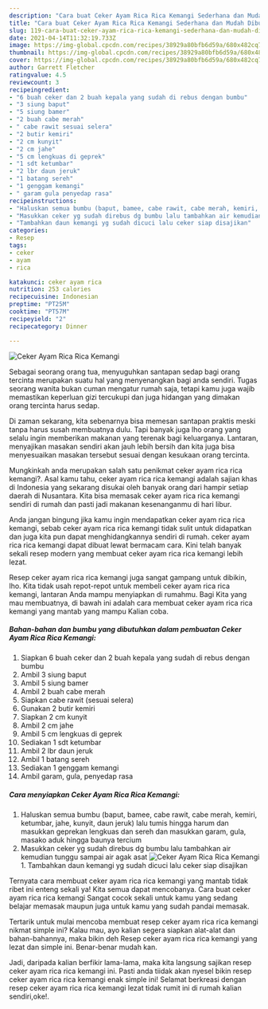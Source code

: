```yaml
---
description: "Cara buat Ceker Ayam Rica Rica Kemangi Sederhana dan Mudah Dibuat"
title: "Cara buat Ceker Ayam Rica Rica Kemangi Sederhana dan Mudah Dibuat"
slug: 119-cara-buat-ceker-ayam-rica-rica-kemangi-sederhana-dan-mudah-dibuat
date: 2021-04-14T11:32:19.733Z
image: https://img-global.cpcdn.com/recipes/38929a80bfb6d59a/680x482cq70/ceker-ayam-rica-rica-kemangi-foto-resep-utama.jpg
thumbnail: https://img-global.cpcdn.com/recipes/38929a80bfb6d59a/680x482cq70/ceker-ayam-rica-rica-kemangi-foto-resep-utama.jpg
cover: https://img-global.cpcdn.com/recipes/38929a80bfb6d59a/680x482cq70/ceker-ayam-rica-rica-kemangi-foto-resep-utama.jpg
author: Garrett Fletcher
ratingvalue: 4.5
reviewcount: 3
recipeingredient:
- "6 buah ceker dan 2 buah kepala yang sudah di rebus dengan bumbu"
- "3 siung baput"
- "5 siung bamer"
- "2 buah cabe merah"
- " cabe rawit sesuai selera"
- "2 butir kemiri"
- "2 cm kunyit"
- "2 cm jahe"
- "5 cm lengkuas di geprek"
- "1 sdt ketumbar"
- "2 lbr daun jeruk"
- "1 batang sereh"
- "1 genggam kemangi"
- " garam gula penyedap rasa"
recipeinstructions:
- "Haluskan semua bumbu (baput, bamee, cabe rawit, cabe merah, kemiri, ketumbar, jahe, kunyit, daun jeruk) lalu tumis hingga harum dan masukkan geprekan lengkuas dan sereh dan masukkan garam, gula, masako aduk hingga baunya tercium"
- "Masukkan ceker yg sudah direbus dg bumbu lalu tambahkan air kemudian tunggu sampai air agak asat"
- "Tambahkan daun kemangi yg sudah dicuci lalu ceker siap disajikan"
categories:
- Resep
tags:
- ceker
- ayam
- rica

katakunci: ceker ayam rica 
nutrition: 253 calories
recipecuisine: Indonesian
preptime: "PT25M"
cooktime: "PT57M"
recipeyield: "2"
recipecategory: Dinner

---
```



![Ceker Ayam Rica Rica Kemangi](https://img-global.cpcdn.com/recipes/38929a80bfb6d59a/680x482cq70/ceker-ayam-rica-rica-kemangi-foto-resep-utama.jpg)

Sebagai seorang orang tua, menyuguhkan santapan sedap bagi orang tercinta merupakan suatu hal yang menyenangkan bagi anda sendiri. Tugas seorang  wanita bukan cuman mengatur rumah saja, tetapi kamu juga wajib memastikan keperluan gizi tercukupi dan juga hidangan yang dimakan orang tercinta harus sedap.

Di zaman  sekarang, kita sebenarnya bisa memesan santapan praktis meski tanpa harus susah membuatnya dulu. Tapi banyak juga lho orang yang selalu ingin memberikan makanan yang terenak bagi keluarganya. Lantaran, menyajikan masakan sendiri akan jauh lebih bersih dan kita juga bisa menyesuaikan masakan tersebut sesuai dengan kesukaan orang tercinta. 



Mungkinkah anda merupakan salah satu penikmat ceker ayam rica rica kemangi?. Asal kamu tahu, ceker ayam rica rica kemangi adalah sajian khas di Indonesia yang sekarang disukai oleh banyak orang dari hampir setiap daerah di Nusantara. Kita bisa memasak ceker ayam rica rica kemangi sendiri di rumah dan pasti jadi makanan kesenanganmu di hari libur.

Anda jangan bingung jika kamu ingin mendapatkan ceker ayam rica rica kemangi, sebab ceker ayam rica rica kemangi tidak sulit untuk didapatkan dan juga kita pun dapat menghidangkannya sendiri di rumah. ceker ayam rica rica kemangi dapat dibuat lewat bermacam cara. Kini telah banyak sekali resep modern yang membuat ceker ayam rica rica kemangi lebih lezat.

Resep ceker ayam rica rica kemangi juga sangat gampang untuk dibikin, lho. Kita tidak usah repot-repot untuk membeli ceker ayam rica rica kemangi, lantaran Anda mampu menyiapkan di rumahmu. Bagi Kita yang mau membuatnya, di bawah ini adalah cara membuat ceker ayam rica rica kemangi yang mantab yang mampu Kalian coba.

<!--inarticleads1-->

##### Bahan-bahan dan bumbu yang dibutuhkan dalam pembuatan Ceker Ayam Rica Rica Kemangi:

1. Siapkan 6 buah ceker dan 2 buah kepala yang sudah di rebus dengan bumbu
1. Ambil 3 siung baput
1. Ambil 5 siung bamer
1. Ambil 2 buah cabe merah
1. Siapkan  cabe rawit (sesuai selera)
1. Gunakan 2 butir kemiri
1. Siapkan 2 cm kunyit
1. Ambil 2 cm jahe
1. Ambil 5 cm lengkuas di geprek
1. Sediakan 1 sdt ketumbar
1. Ambil 2 lbr daun jeruk
1. Ambil 1 batang sereh
1. Sediakan 1 genggam kemangi
1. Ambil  garam, gula, penyedap rasa




<!--inarticleads2-->

##### Cara menyiapkan Ceker Ayam Rica Rica Kemangi:

1. Haluskan semua bumbu (baput, bamee, cabe rawit, cabe merah, kemiri, ketumbar, jahe, kunyit, daun jeruk) lalu tumis hingga harum dan masukkan geprekan lengkuas dan sereh dan masukkan garam, gula, masako aduk hingga baunya tercium
1. Masukkan ceker yg sudah direbus dg bumbu lalu tambahkan air kemudian tunggu sampai air agak asat
<img src="//assets-global.cpcdn.com/assets/icons/button_play-2c75c40dde080a61004c1f40b05d8f140eaff45d7e9e6481dc71c63d2e7c4909.png" alt="Ceker Ayam Rica Rica Kemangi">1. Tambahkan daun kemangi yg sudah dicuci lalu ceker siap disajikan




Ternyata cara membuat ceker ayam rica rica kemangi yang mantab tidak ribet ini enteng sekali ya! Kita semua dapat mencobanya. Cara buat ceker ayam rica rica kemangi Sangat cocok sekali untuk kamu yang sedang belajar memasak maupun juga untuk kamu yang sudah pandai memasak.

Tertarik untuk mulai mencoba membuat resep ceker ayam rica rica kemangi nikmat simple ini? Kalau mau, ayo kalian segera siapkan alat-alat dan bahan-bahannya, maka bikin deh Resep ceker ayam rica rica kemangi yang lezat dan simple ini. Benar-benar mudah kan. 

Jadi, daripada kalian berfikir lama-lama, maka kita langsung sajikan resep ceker ayam rica rica kemangi ini. Pasti anda tiidak akan nyesel bikin resep ceker ayam rica rica kemangi enak simple ini! Selamat berkreasi dengan resep ceker ayam rica rica kemangi lezat tidak rumit ini di rumah kalian sendiri,oke!.


